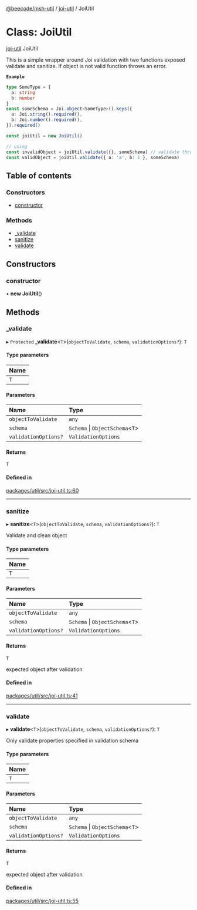 [@beecode/msh-util](../README.md) / [joi-util](../modules/joi_util.md) / JoiUtil

# Class: JoiUtil

[joi-util](../modules/joi_util.md).JoiUtil

This is a simple wrapper around Joi validation with two functions exposed validate and sanitize. If object is not valid function throws an error.

**`Example`**

```ts
type SomeType = {
  a: string
  b: number
}
const someSchema = Joi.object<SomeType>().keys({
  a: Joi.string().required(),
  b: Joi.number().required(),
}).required()

const joiUtil = new JoiUtil()

// using
const invalidObject = joiUtil.validate({}, someSchema) // validate throws an error
const validObject = joiUtil.validate({ a: 'a', b: 1 }, someSchema)
```

## Table of contents

### Constructors

- [constructor](joi_util.JoiUtil.md#constructor)

### Methods

- [\_validate](joi_util.JoiUtil.md#_validate)
- [sanitize](joi_util.JoiUtil.md#sanitize)
- [validate](joi_util.JoiUtil.md#validate)

## Constructors

### constructor

• **new JoiUtil**()

## Methods

### \_validate

▸ `Protected` **_validate**<`T`\>(`objectToValidate`, `schema`, `validationOptions?`): `T`

#### Type parameters

| Name |
| :------ |
| `T` |

#### Parameters

| Name | Type |
| :------ | :------ |
| `objectToValidate` | `any` |
| `schema` | `Schema` \| `ObjectSchema`<`T`\> |
| `validationOptions?` | `ValidationOptions` |

#### Returns

`T`

#### Defined in

[packages/util/src/joi-util.ts:60](https://github.com/beecode-rs/msh-util/blob/1217d8d/src/joi-util.ts#L60)

___

### sanitize

▸ **sanitize**<`T`\>(`objectToValidate`, `schema`, `validationOptions?`): `T`

Validate and clean object

#### Type parameters

| Name |
| :------ |
| `T` |

#### Parameters

| Name | Type |
| :------ | :------ |
| `objectToValidate` | `any` |
| `schema` | `Schema` \| `ObjectSchema`<`T`\> |
| `validationOptions?` | `ValidationOptions` |

#### Returns

`T`

expected object after validation

#### Defined in

[packages/util/src/joi-util.ts:41](https://github.com/beecode-rs/msh-util/blob/1217d8d/src/joi-util.ts#L41)

___

### validate

▸ **validate**<`T`\>(`objectToValidate`, `schema`, `validationOptions?`): `T`

Only validate properties specified in validation schema

#### Type parameters

| Name |
| :------ |
| `T` |

#### Parameters

| Name | Type |
| :------ | :------ |
| `objectToValidate` | `any` |
| `schema` | `Schema` \| `ObjectSchema`<`T`\> |
| `validationOptions?` | `ValidationOptions` |

#### Returns

`T`

expected object after validation

#### Defined in

[packages/util/src/joi-util.ts:55](https://github.com/beecode-rs/msh-util/blob/1217d8d/src/joi-util.ts#L55)

